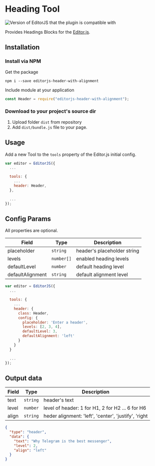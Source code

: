 # Heading Tool

![Version of EditorJS that the plugin is compatible with](https://badgen.net/badge/Editor.js/v2.0/blue)

Provides Headings Blocks for the [Editor.js](https://editorjs.io/).

## Installation

### Install via NPM

Get the package

```shell
npm i --save editorjs-header-with-alignment
```

Include module at your application

```javascript
const Header = require("editorjs-header-with-alignment");
```

### Download to your project's source dir

1. Upload folder `dist` from repository
2. Add `dist/bundle.js` file to your page.

## Usage

Add a new Tool to the `tools` property of the Editor.js initial config.

```javascript
var editor = EditorJS({
  ...

  tools: {
    ...
    header: Header,
  },

  ...
});
```

## Config Params

All properties are optional.

| Field            | Type       | Description                 |
| ---------------- | ---------- | --------------------------- |
| placeholder      | `string`   | header's placeholder string |
| levels           | `number[]` | enabled heading levels      |
| defaultLevel     | `number`   | default heading level       |
| defaultAlignment | `string`   | default alignment level     |

```javascript
var editor = EditorJS({
  ...

  tools: {
    ...
    header: {
      class: Header,
      config: {
        placeholder: 'Enter a header',
        levels: [2, 3, 4],
        defaultLevel: 3,
        defaultAlignment: 'left'
      }
    }
  }

  ...
});
```

## Output data

| Field | Type     | Description                                          |
| ----- | -------- | ---------------------------------------------------- |
| text  | `string` | header's text                                        |
| level | `number` | level of header: 1 for H1, 2 for H2 ... 6 for H6     |
| align | `string` | heder alignment: 'left', 'center', 'justify', 'right |

```json
{
  "type": "header",
  "data": {
    "text": "Why Telegram is the best messenger",
    "level": 2,
    "align": "left"
  }
}
```
